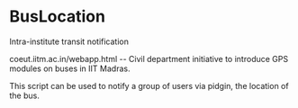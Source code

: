 BusLocation
===========

Intra-institute transit notification

coeut.iitm.ac.in/webapp.html -- Civil department initiative to introduce GPS modules on buses in IIT Madras.

This script can be used to notify a group of users via pidgin, the location of the bus.
